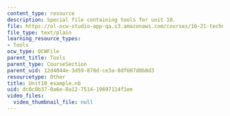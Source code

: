```yaml
---
content_type: resource
description: Special file containing tools for unit 10.
file: https://ol-ocw-studio-app-qa.s3.amazonaws.com/courses/16-21-techniques-for-structural-analysis-and-design-spring-2005/dc0c0b370a6e8a12751419697114f1ee_Unit10_example.nb
file_type: text/plain
learning_resource_types:
- Tools
ocw_type: OCWFile
parent_title: Tools
parent_type: CourseSection
parent_uid: 12d4044e-3d59-878d-ce3a-8df607d0b8d3
resourcetype: Other
title: Unit10_example.nb
uid: dc0c0b37-0a6e-8a12-7514-19697114f1ee
video_files:
  video_thumbnail_file: null
---
```

